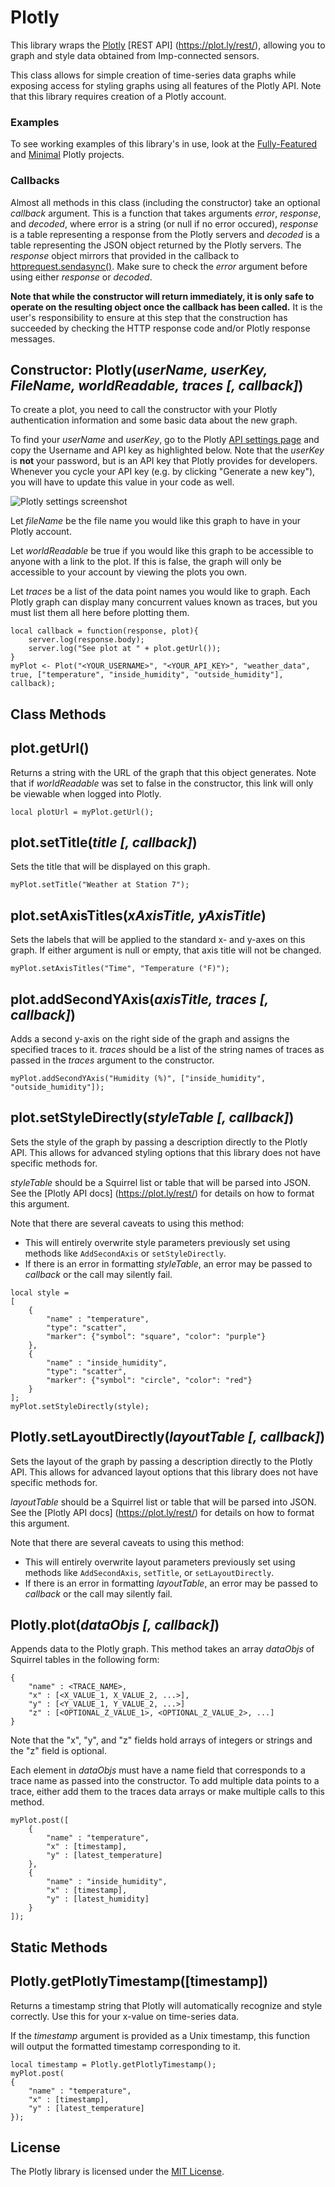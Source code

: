 # Plotly

This library wraps the [Plotly](https://plot.ly/) [REST API] (https://plot.ly/rest/), allowing you to graph and style data obtained from Imp-connected sensors.

This class allows for simple creation of time-series data graphs while exposing access for styling graphs using all features of the Plotly API.  Note that this library requires creation of a Plotly account.

### Examples

To see working examples of this library's in use, look at the [Fully-Featured](examples/full_featured) and [Minimal](examples/minimal) Plotly projects.

### Callbacks
Almost all methods in this class (including the constructor) take an optional *callback* argument.
This is a function that takes arguments *error*, *response*, and *decoded*, where error is a string (or null if no error occured), *response* is a table representing a response from the Plotly servers and *decoded* is a table representing the JSON object returned by the Plotly servers.  The *response* object mirrors that provided in the callback to [httprequest.sendasync()](https://electricimp.com/docs/api/httprequest/sendasync/).  Make sure to check the *error* argument before using either *response* or *decoded*.

**Note that while the constructor will return immediately, it is only safe to operate on the resulting object once the callback has been called.**  It is the user's responsibility to ensure at this step that the construction has succeeded by checking the HTTP response code and/or Plotly response messages.

## Constructor: Plotly(*userName, userKey, FileName, worldReadable, traces [, callback]*)

To create a plot, you need to call the constructor with your Plotly authentication information and some basic data about the new graph.

To find your *userName* and *userKey*, go to the Plotly [API settings page](https://plot.ly/settings/api) and copy the Username and API key as highlighted below.  Note that the *userKey* is **not** your password, but is an API key that Plotly provides for developers.  Whenever you cycle your API key (e.g. by clicking "Generate a new key"), you will have to update this value in your code as well.

![Plotly settings screenshot](images/plotly_user_settings.png)

Let *fileName* be the file name you would like this graph to have in your Plotly account.

Let *worldReadable* be true if you would like this graph to be accessible to anyone with a link to the plot.  If this is false, the graph will only be accessible to your account by viewing the plots you own.

Let *traces* be a list of the data point names you would like to graph.  Each Plotly graph can display many concurrent values known as traces, but you must list them all here before plotting them.

```squirrel
local callback = function(response, plot){
    server.log(response.body);
    server.log("See plot at " + plot.getUrl());
}
myPlot <- Plot("<YOUR_USERNAME>", "<YOUR_API_KEY>", "weather_data", true, ["temperature", "inside_humidity", "outside_humidity"], callback);
```

## Class Methods

## plot.getUrl()

Returns a string with the URL of the graph that this object generates.  Note that if *worldReadable* was set to false in the constructor, this link will only be viewable when logged into Plotly.

```squirrel
local plotUrl = myPlot.getUrl();
```

## plot.setTitle(*title [, callback]*)

Sets the title that will be displayed on this graph.

```squirrel
myPlot.setTitle("Weather at Station 7");
```

## plot.setAxisTitles(*xAxisTitle, yAxisTitle*)

Sets the labels that will be applied to the standard x- and y-axes on this graph.  If either argument is null or empty, that axis title will not be changed.

```squirrel
myPlot.setAxisTitles("Time", "Temperature (°F)");
```

## plot.addSecondYAxis(*axisTitle, traces [, callback]*)

Adds a second y-axis on the right side of the graph and assigns the specified traces to it.  *traces* should be a list of the string names of traces as passed in the *traces* argument to the constructor.

```squirrel
myPlot.addSecondYAxis("Humidity (%)", ["inside_humidity", "outside_humidity"]);
```

## plot.setStyleDirectly(*styleTable [, callback]*)

Sets the style of the graph by passing a description directly to the Plotly API.  This allows for advanced styling options that this library does not have specific methods for.

*styleTable* should be a Squirrel list or table that will be parsed into JSON.  See the [Plotly API docs] (https://plot.ly/rest/) for details on how to format this argument.

Note that there are several caveats to using this method:

- This will entirely overwrite style parameters previously set using methods like `AddSecondAxis` or `setStyleDirectly`.
- If there is an error in formatting *styleTable*, an error may be passed to *callback* or the call may silently fail.

```squirrel
local style =
[
    {
        "name" : "temperature",
        "type": "scatter",
        "marker": {"symbol": "square", "color": "purple"}
    },
    {
        "name" : "inside_humidity",
        "type": "scatter",
        "marker": {"symbol": "circle", "color": "red"}
    }
];
myPlot.setStyleDirectly(style);
```

## Plotly.setLayoutDirectly(*layoutTable [, callback]*)

Sets the layout of the graph by passing a description directly to the Plotly API.  This allows for advanced layout options that this library does not have specific methods for.

*layoutTable* should be a Squirrel list or table that will be parsed into JSON.  See the [Plotly API docs] (https://plot.ly/rest/) for details on how to format this argument.

Note that there are several caveats to using this method:

- This will entirely overwrite layout parameters previously set using methods like `AddSecondAxis`, `setTitle`, or `setLayoutDirectly`.
- If there is an error in formatting *layoutTable*, an error may be passed to *callback* or the call may silently fail.

## Plotly.plot(*dataObjs [, callback]*)

Appends data to the Plotly graph.  This method takes an array *dataObjs* of Squirrel tables in the following form:

```squirrel
{
    "name" : <TRACE_NAME>,
    "x" : [<X_VALUE_1, X_VALUE_2, ...>],
    "y" : [<Y_VALUE_1, Y_VALUE_2, ...>]
    "z" : [<OPTIONAL_Z_VALUE_1>, <OPTIONAL_Z_VALUE_2>, ...]
}
```

Note that the "x", "y", and "z" fields hold arrays of integers or strings and the "z" field is optional.

Each element in *dataObjs* must have a name field that corresponds to a trace name as passed into the constructor.  To add multiple data points to a trace, either add them to the traces data arrays or make multiple calls to this method.

```squirrel
myPlot.post([
    {
        "name" : "temperature",
        "x" : [timestamp],
        "y" : [latest_temperature]
    },
    {
        "name" : "inside_humidity",
        "x" : [timestamp],
        "y" : [latest_humidity]
    }
]);
```

## Static Methods

## Plotly.getPlotlyTimestamp([timestamp])

Returns a timestamp string that Plotly will automatically recognize and style correctly.  Use this for your x-value on time-series data.

If the *timestamp* argument is provided as a Unix timestamp, this function will output the formatted timestamp corresponding to it.

```squirrel
local timestamp = Plotly.getPlotlyTimestamp();
myPlot.post(
{
    "name" : "temperature",
    "x" : [timestamp],
    "y" : [latest_temperature]
});
```

## License

The Plotly library is licensed under the [MIT License](./LICENSE).

